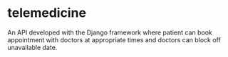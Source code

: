 # telemedicine
An API developed with the Django framework where patient can book appointment with doctors at appropriate times and doctors can block off unavailable date.
